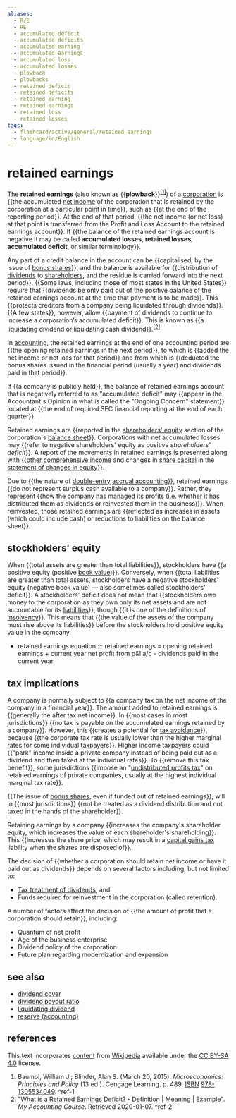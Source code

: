 ```yaml
---
aliases:
  - R/E
  - RE
  - accumulated deficit
  - accumulated deficits
  - accumulated earning
  - accumulated earnings
  - accumulated loss
  - accumulated losses
  - plowback
  - plowbacks
  - retained deficit
  - retained deficits
  - retained earning
  - retained earnings
  - retained loss
  - retained losses
tags:
  - flashcard/active/general/retained_earnings
  - language/in/English
---
```


# retained earnings

The __retained earnings__ (also known as {{__plowback__}}<sup>[\[1\]](#^ref-1)</sup>) of a [corporation](corporation.md) is {{the accumulated [net income](net%20income.md) of the corporation that is retained by the corporation at a particular point in time}}, such as {{at the end of the reporting period}}. At the end of that period, {{the net income (or net loss) at that point is transferred from the Profit and Loss Account to the retained earnings account}}. If {{the balance of the retained earnings account is negative it may be called __accumulated losses__, __retained losses__, __accumulated deficit__, or similar terminology}}. <!--SR:!2024-12-04,57,310!2024-12-11,64,310!2024-12-06,59,310!2024-11-25,46,290!2024-11-30,53,310-->

Any part of a credit balance in the account can be {{capitalised, by the issue of [bonus shares](bonus%20share.md)}}, and the balance is available for {{distribution of [dividends](dividend.md) to [shareholders](shareholder.md), and the residue is carried forward into the next period}}. {{Some laws, including those of most states in the United States}} require that {{dividends be only paid out of the positive balance of the retained earnings account at the time that payment is to be made}}. This {{protects creditors from a company being liquidated through dividends}}. {{A few states}}, however, allow {{payment of dividends to continue to increase a corporation’s accumulated deficit}}. This is known as {{a liquidating dividend or liquidating cash dividend}}.<sup>[\[2\]](#^ref-2)</sup> <!--SR:!2024-11-20,43,290!2024-11-22,45,290!2024-12-05,58,310!2024-12-11,62,310!2024-11-28,51,310!2024-12-18,69,310!2024-12-04,57,310!2024-12-02,55,310-->

In [accounting](accounting.md), the retained earnings at the end of one accounting period are {{the opening retained earnings in the next period}}, to which is {{added the net income or net loss for that period}} and from which is {{deducted the bonus shares issued in the financial period (usually a year) and dividends paid in that period}}. <!--SR:!2024-12-06,59,310!2024-12-11,64,310!2024-11-05,34,290-->

If {{a company is publicly held}}, the balance of retained earnings account that is negatively referred to as "accumulated deficit" may {{appear in the Accountant's Opinion in what is called the "Ongoing Concern" statement}} located at {{the end of required SEC financial reporting at the end of each quarter}}. <!--SR:!2024-12-15,66,310!2024-11-25,48,290!2024-11-03,32,290-->

Retained earnings are {{reported in the [shareholders' equity](equity%20(finance).md) section of the corporation's [balance sheet](balance%20sheet.md)}}. Corporations with net accumulated losses may {{refer to negative shareholders' equity as positive _shareholders' deficit_}}. A report of the movements in retained earnings is presented along with {{[other comprehensive income](accumulated%20other%20comprehensive%20income.md) and changes in [share capital](share%20capital.md) in the [statement of changes in equity](statement%20of%20changes%20in%20equity.md)}}. <!--SR:!2024-11-11,39,290!2024-11-04,27,270!2024-10-19,19,250-->

Due to {{the nature of [double-entry](double-entry%20bookkeeping.md) [accrual accounting](accrual.md)}}, retained earnings {{do not represent surplus cash available to a company}}. Rather, they represent {{how the company has managed its profits (i.e. whether it has distributed them as dividends or reinvested them in the business)}}. When reinvested, those retained earnings are {{reflected as increases in assets (which could include cash) or reductions to liabilities on the balance sheet}}. <!--SR:!2024-12-07,60,310!2024-12-09,60,310!2024-11-28,51,310!2024-11-13,36,270-->

## stockholders' equity

When {{total assets are greater than total liabilities}}, stockholders have {{a positive equity (positive [book value](book%20value.md))}}. Conversely, when {{total liabilities are greater than total assets, stockholders have a negative stockholders' equity (negative book value) — also sometimes called stockholders' deficit}}. A stockholders' deficit does not mean that {{stockholders owe money to the corporation as they own only its net assets and are not accountable for its [liabilities](liability%20(financial%20accounting).md)}}, though {{it is one of the definitions of [insolvency](insolvency.md)}}. This means that {{the value of the assets of the company must rise above its liabilities}} before the stockholders hold positive equity value in the company. <!--SR:!2024-12-14,65,310!2024-11-23,46,290!2024-11-25,48,290!2024-11-07,30,270!2024-11-26,47,290!2024-12-05,58,310-->

- retained earnings equation ::: retained earnings = opening retained earnings + current year net profit from p&l a/c - dividends paid in the current year <!--SR:!2024-11-05,28,270!2024-12-19,70,310-->

## tax implications

A company is normally subject to {{a company tax on the net income of the company in a financial year}}. The amount added to retained earnings is {{generally the after tax net income}}. In {{most cases in most jurisdictions}} {{no tax is payable on the accumulated earnings retained by a company}}. However, this {{creates a potential for [tax avoidance](tax%20avoidance.md)}}, because {{the corporate tax rate is usually lower than the higher marginal rates for some individual taxpayers}}. Higher income taxpayers could {{"park" income inside a private company instead of being paid out as a dividend and then taxed at the individual rates}}. To {{remove this tax benefit}}, some jurisdictions {{impose an "[undistributed profits tax](undistributed%20profits%20tax.md)" on retained earnings of private companies, usually at the highest individual marginal tax rate}}. <!--SR:!2024-11-13,41,290!2024-10-25,25,270!2024-12-11,62,310!2024-11-27,50,310!2024-11-26,49,310!2024-11-25,48,290!2024-11-27,50,290!2024-12-03,56,310!2024-11-29,52,290-->

{{The issue of [bonus shares](bonus%20share.md), even if funded out of retained earnings}}, will in {{most jurisdictions}} {{not be treated as a dividend distribution and not taxed in the hands of the shareholder}}. <!--SR:!2024-11-10,38,290!2024-11-19,42,290!2024-10-20,20,270-->

Retaining earnings by a company {{increases the company's shareholder equity, which increases the value of each shareholder's shareholding}}. This {{increases the share price, which may result in a [capital gains tax](capital%20gains%20tax.md) liability when the shares are disposed of}}. <!--SR:!2024-12-09,62,310!2024-11-07,30,270-->

The decision of {{whether a corporation should retain net income or have it paid out as dividends}} depends on several factors including, but not limited to: <!--SR:!2024-12-03,56,310-->

- [Tax treatment of dividends](dividend%20tax.md), and
- Funds required for reinvestment in the corporation (called retention).

A number of factors affect the decision of {{the amount of profit that a corporation should retain}}, including: <!--SR:!2024-11-20,43,290-->

- Quantum of net profit
- Age of the business enterprise
- Dividend policy of the corporation
- Future plan regarding modernization and expansion

## see also

- [dividend cover](dividend%20cover.md)
- [dividend payout ratio](dividend%20payout%20ratio.md)
- [liquidating dividend](liquidating%20distribution.md)
- [reserve (accounting)](reserve%20(accounting).md)

## references

This text incorporates [content](https://en.wikipedia.org/wiki/retained_earnings) from [Wikipedia](Wikipedia.md) available under the [CC BY-SA 4.0](https://creativecommons.org/licenses/by-sa/4.0/) license.

1. Baumol, William J.; Blinder, Alan S. (March 20, 2015). _Microeconomics: Principles and Policy_ (13 ed.). Cengage Learning. p. 489. [ISBN](ISBN.md) [978-1305534049](https://en.wikipedia.org/wiki/Special%3ABookSources/978-1305534049). <a id="^ref-1"></a>^ref-1
2. ["What is a Retained Earnings Deficit? - Definition | Meaning | Example"](https://www.myaccountingcourse.com/accounting-dictionary/retained-earnings-deficit). _My Accounting Course_. Retrieved 2020-01-07. <a id="^ref-2"></a>^ref-2
